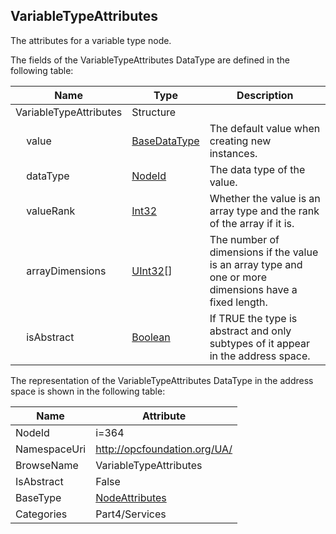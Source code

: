 <!-- datatype -->
## VariableTypeAttributes
The attributes for a variable type node.  
<!-- end of description -->
The fields of the VariableTypeAttributes DataType are defined in the following table:  

|Name|Type|Description|
|---|---|---|
|VariableTypeAttributes|Structure||
|&nbsp;&nbsp;&nbsp;&nbsp;value|[BaseDataType](../../../Part3/DataTypes/BaseDataType/readme.md)|The default value when creating new instances.|
|&nbsp;&nbsp;&nbsp;&nbsp;dataType|[NodeId](../../../Part3/DataTypes/NodeId/readme.md)|The data type of the value.|
|&nbsp;&nbsp;&nbsp;&nbsp;valueRank|[Int32](../../../Part3/DataTypes/Int32/readme.md)|Whether the value is an array type and the rank of the array if it is.|
|&nbsp;&nbsp;&nbsp;&nbsp;arrayDimensions|[UInt32](../../../Part3/DataTypes/UInt32/readme.md)[]|The number of dimensions if the value is an array type and one or more dimensions have a fixed length.|
|&nbsp;&nbsp;&nbsp;&nbsp;isAbstract|[Boolean](../../../Part3/DataTypes/Boolean/readme.md)|If TRUE the type is abstract and only subtypes of it appear in the address space.|

The representation of the VariableTypeAttributes DataType in the address space is shown in the following table:  

|Name|Attribute|
|---|---|
|NodeId|i=364|
|NamespaceUri|http://opcfoundation.org/UA/|
|BrowseName|VariableTypeAttributes|
|IsAbstract|False|
|BaseType|[NodeAttributes](../../../Part4/Services/NodeAttributes/readme.md)|
|Categories|Part4/Services|

